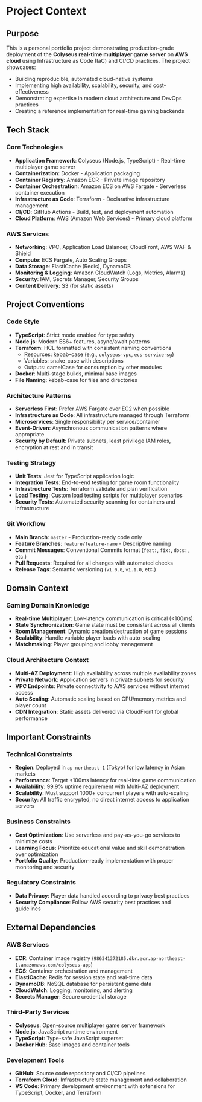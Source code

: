 # Project Context

## Purpose

This is a personal portfolio project demonstrating production-grade deployment of the **Colyseus real-time multiplayer game server** on **AWS cloud** using Infrastructure as Code (IaC) and CI/CD practices. The project showcases:

- Building reproducible, automated cloud-native systems
- Implementing high availability, scalability, security, and cost-effectiveness
- Demonstrating expertise in modern cloud architecture and DevOps practices
- Creating a reference implementation for real-time gaming backends

## Tech Stack

### Core Technologies
- **Application Framework**: Colyseus (Node.js, TypeScript) - Real-time multiplayer game server
- **Containerization**: Docker - Application packaging
- **Container Registry**: Amazon ECR - Private image repository
- **Container Orchestration**: Amazon ECS on AWS Fargate - Serverless container execution
- **Infrastructure as Code**: Terraform - Declarative infrastructure management
- **CI/CD**: GitHub Actions - Build, test, and deployment automation
- **Cloud Platform**: AWS (Amazon Web Services) - Primary cloud platform

### AWS Services
- **Networking**: VPC, Application Load Balancer, CloudFront, AWS WAF & Shield
- **Compute**: ECS Fargate, Auto Scaling Groups
- **Data Storage**: ElastiCache (Redis), DynamoDB
- **Monitoring & Logging**: Amazon CloudWatch (Logs, Metrics, Alarms)
- **Security**: IAM, Secrets Manager, Security Groups
- **Content Delivery**: S3 (for static assets)

## Project Conventions

### Code Style
- **TypeScript**: Strict mode enabled for type safety
- **Node.js**: Modern ES6+ features, async/await patterns
- **Terraform**: HCL formatted with consistent naming conventions
  - Resources: kebab-case (e.g., `colyseus-vpc`, `ecs-service-sg`)
  - Variables: snake_case with descriptions
  - Outputs: camelCase for consumption by other modules
- **Docker**: Multi-stage builds, minimal base images
- **File Naming**: kebab-case for files and directories

### Architecture Patterns
- **Serverless First**: Prefer AWS Fargate over EC2 when possible
- **Infrastructure as Code**: All infrastructure managed through Terraform
- **Microservices**: Single responsibility per service/container
- **Event-Driven**: Asynchronous communication patterns where appropriate
- **Security by Default**: Private subnets, least privilege IAM roles, encryption at rest and in transit

### Testing Strategy
- **Unit Tests**: Jest for TypeScript application logic
- **Integration Tests**: End-to-end testing for game room functionality
- **Infrastructure Tests**: Terraform validate and plan verification
- **Load Testing**: Custom load testing scripts for multiplayer scenarios
- **Security Tests**: Automated security scanning for containers and infrastructure

### Git Workflow
- **Main Branch**: `master` - Production-ready code only
- **Feature Branches**: `feature/feature-name` - Descriptive naming
- **Commit Messages**: Conventional Commits format (`feat:`, `fix:`, `docs:`, etc.)
- **Pull Requests**: Required for all changes with automated checks
- **Release Tags**: Semantic versioning (`v1.0.0`, `v1.1.0`, etc.)

## Domain Context

### Gaming Domain Knowledge
- **Real-time Multiplayer**: Low-latency communication is critical (<100ms)
- **State Synchronization**: Game state must be consistent across all clients
- **Room Management**: Dynamic creation/destruction of game sessions
- **Scalability**: Handle variable player loads with auto-scaling
- **Matchmaking**: Player grouping and lobby management

### Cloud Architecture Context
- **Multi-AZ Deployment**: High availability across multiple availability zones
- **Private Network**: Application servers in private subnets for security
- **VPC Endpoints**: Private connectivity to AWS services without internet access
- **Auto Scaling**: Automatic scaling based on CPU/memory metrics and player count
- **CDN Integration**: Static assets delivered via CloudFront for global performance

## Important Constraints

### Technical Constraints
- **Region**: Deployed in `ap-northeast-1` (Tokyo) for low latency in Asian markets
- **Performance**: Target <100ms latency for real-time game communication
- **Availability**: 99.9% uptime requirement with Multi-AZ deployment
- **Scalability**: Must support 1000+ concurrent players with auto-scaling
- **Security**: All traffic encrypted, no direct internet access to application servers

### Business Constraints
- **Cost Optimization**: Use serverless and pay-as-you-go services to minimize costs
- **Learning Focus**: Prioritize educational value and skill demonstration over optimization
- **Portfolio Quality**: Production-ready implementation with proper monitoring and security

### Regulatory Constraints
- **Data Privacy**: Player data handled according to privacy best practices
- **Security Compliance**: Follow AWS security best practices and guidelines

## External Dependencies

### AWS Services
- **ECR**: Container image registry (`986341372185.dkr.ecr.ap-northeast-1.amazonaws.com/colyseus-app`)
- **ECS**: Container orchestration and management
- **ElastiCache**: Redis for session state and real-time data
- **DynamoDB**: NoSQL database for persistent game data
- **CloudWatch**: Logging, monitoring, and alerting
- **Secrets Manager**: Secure credential storage

### Third-Party Services
- **Colyseus**: Open-source multiplayer game server framework
- **Node.js**: JavaScript runtime environment
- **TypeScript**: Type-safe JavaScript superset
- **Docker Hub**: Base images and container tools

### Development Tools
- **GitHub**: Source code repository and CI/CD pipelines
- **Terraform Cloud**: Infrastructure state management and collaboration
- **VS Code**: Primary development environment with extensions for TypeScript, Docker, and Terraform
